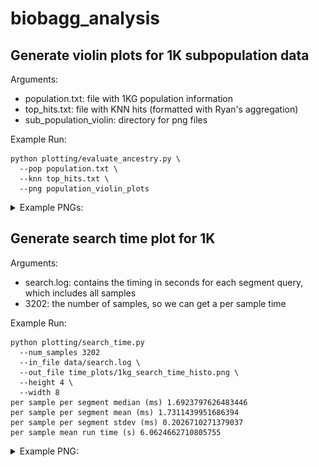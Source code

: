 # biobagg_analysis

## Generate violin plots for 1K subpopulation data

Arguments:
- population.txt: file with 1KG population information
- top_hits.txt: file with KNN hits (formatted with Ryan's aggregation)
- sub_population_violin: directory for png files

Example Run:
```
python plotting/evaluate_ancestry.py \
  --pop population.txt \
  --knn top_hits.txt \
  --png population_violin_plots
```

<details>
<summary>Example PNGs:</summary>
  
![AFR: Esan](population_violin_plots/ESN.png)<br>
![AMR: Puerto Rican](population_violin_plots/PUR.png)<br>
![EAS: Japanese](population_violin_plots/JPT.png)<br>
![EUR: Finnish](population_violin_plots/FIN.png)<br>
![SAS: Bengali](population_violin_plots/BEB.png)<br>

</details>

## Generate search time plot for 1K

Arguments:
- search.log: contains the timing in seconds for each segment query, which includes all samples 
- 3202: the number of samples, so we can get a per sample time

Example Run:
```
python plotting/search_time.py 
  --num_samples 3202 
  --in_file data/search.log \
  --out_file time_plots/1kg_search_time_histo.png \
  --height 4 \
  --width 8
per sample per segment median (ms) 1.6923797626483446
per sample per segment mean (ms) 1.7311439951686394
per sample per segment stdev (ms) 0.2026710271379037
per sample mean run time (s) 6.0624662710805755
```
<details>
<summary>Example PNG:</summary>

![](time_plots/1kg_search_time_histo.png)

</details>
